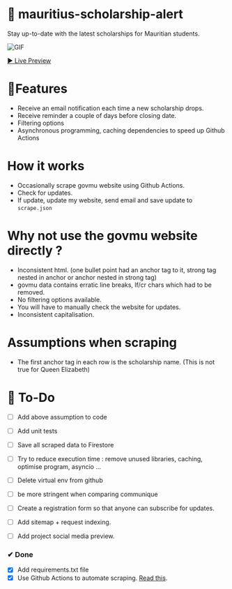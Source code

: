 # 🔔 mauritius-scholarship-alert

Stay up-to-date with the latest scholarships for Mauritian students.

![GIF](gifs/gif1.gif)

[▶ Live Preview]()

# 🚀Features
- Receive an email notification each time a new scholarship drops.
- Receive reminder a couple of days before closing date.
- Filtering options
- Asynchronous programming, caching dependencies to speed up Github Actions

# How it works

 - Occasionally scrape govmu website using Github Actions.
 - Check for updates.
 - If update, update my website, send email and save update to `scrape.json`

# Why not use the govmu website directly ?
- Inconsistent html. (one bullet point had an anchor   tag to it, strong tag nested in anchor or anchor nested in strong tag)
- govmu data contains erratic line breaks, lf/cr chars which had to be removed.
- No filtering options available.
- You will have to manually check the website for updates.
- Inconsistent capitalisation.

# Assumptions when scraping 
- The first anchor tag in each row is the scholarship name.  (This is not true for Queen Elizabeth)

# 🔨 To-Do
- [ ] Add above assumption to code
- [ ] Add unit tests
- [ ] Save all scraped data to Firestore
- [ ] Try to reduce execution time : remove unused libraries, caching, optimise program, asyncio ...
- [ ] Delete virtual env from github
- [ ] be more stringent when comparing communique

- [ ] Create a registration form so that anyone can subscribe for updates.
- [ ] Add sitemap + request indexing.
- [ ] Add project social media preview.

### ✔ Done
- [x] Add requirements.txt file
- [x] Use Github Actions to automate scraping. [Read this](https://yasoob.me/posts/github-actions-web-scraper-schedule-tutorial/).